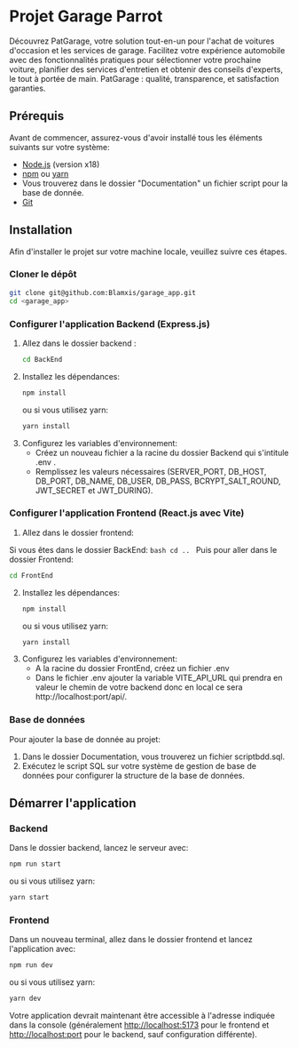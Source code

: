 # Projet Garage Parrot

Découvrez PatGarage, votre solution tout-en-un pour l'achat de voitures d'occasion et les services de garage. Facilitez votre expérience automobile avec des fonctionnalités pratiques pour sélectionner votre prochaine voiture, planifier des services d'entretien et obtenir des conseils d'experts, le tout à portée de main. PatGarage : qualité, transparence, et satisfaction garanties.

## Prérequis

Avant de commencer, assurez-vous d'avoir installé tous les éléments suivants sur votre système:
- [Node.js](https://nodejs.org/en/) (version x18)
- [npm](https://www.npmjs.com/) ou [yarn](https://yarnpkg.com/)
- Vous trouverez dans le dossier "Documentation" un fichier script pour la base de donnée.
- [Git](https://git-scm.com/)

## Installation

Afin d'installer le projet sur votre machine locale, veuillez suivre ces étapes.

### Cloner le dépôt

```bash
git clone git@github.com:Blamxis/garage_app.git
cd <garage_app>
```

### Configurer l'application Backend (Express.js)

1. Allez dans le dossier backend :
   ```bash
   cd BackEnd
   ```
2. Installez les dépendances:
   ```bash
   npm install
   ```
   ou si vous utilisez yarn:
   ```bash
   yarn install
   ```
3. Configurez les variables d'environnement:
   - Créez un nouveau fichier a la racine du dossier Backend qui s'intitule .env .
   - Remplissez les valeurs nécessaires (SERVER_PORT, DB_HOST, DB_PORT, DB_NAME, DB_USER, DB_PASS, BCRYPT_SALT_ROUND, JWT_SECRET et JWT_DURING).

### Configurer l'application Frontend (React.js avec Vite)

1. Allez dans le dossier frontend:

Si vous êtes dans le dossier BackEnd:
    ```bash
    cd ..
    ```
Puis pour aller dans le dossier Frontend:
   ```bash
   cd FrontEnd
   ```
2. Installez les dépendances:
   ```bash
   npm install
   ```
   ou si vous utilisez yarn:
   ```bash
   yarn install
   ```
3. Configurez les variables d'environnement:
    - A la racine du dossier FrontEnd, créez un fichier .env
    - Dans le fichier .env ajouter la variable VITE_API_URL qui prendra en valeur le chemin de votre backend donc en local ce sera http://localhost:port/api/.

### Base de données

Pour ajouter la base de donnée au projet:

1. Dans le dossier Documentation, vous trouverez un fichier scriptbdd.sql.
2. Exécutez le script SQL sur votre système de gestion de base de données pour configurer la structure de la base de données.

## Démarrer l'application

### Backend

Dans le dossier backend, lancez le serveur avec:

```bash
npm run start
```

ou si vous utilisez yarn:

```bash
yarn start
```

### Frontend

Dans un nouveau terminal, allez dans le dossier frontend et lancez l'application avec:

```bash
npm run dev
```

ou si vous utilisez yarn:

```bash
yarn dev
```

Votre application devrait maintenant être accessible à l'adresse indiquée dans la console (généralement [http://localhost:5173](http://localhost:5173) pour le frontend et [http://localhost:port](http://localhost:port) pour le backend, sauf configuration différente).

